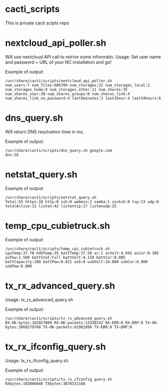 # cacti_scripts
This is private cacti scipts repo

# nextcloud_api_poller.sh
Will use nextcloud API call to retrive some infomratin.
Usage: Set user name and password + URL of your NC installation and go!

Example of output:

    /usr/share/cacti/scripts/nextcloud_api_poller.sh
    num_users:7 num_files:606789 num_storages:22 num_storages_local:2 num_storages_home:9 num_storages_other:11 num_shares:35 num_shares_user:30 num_shares_groups:0 num_shares_link:4 num_shares_link_no_password:4 last5minutes:3 last1hour:4 last24hours:6
    
# dns_query.sh
Will return DNS resolvation time in ms.

Example of output:

    /usr/share/cacti/scripts/dns_query.sh google.com
    dns:16

#	netstat_query.sh

Example of output:

    /usr/share/cacti/scripts/netstat_query.sh
    Total:55 https:10 http:0 ssh:0 webmin:2 samba:1 socks5:0 tcp:13 udp:0 totalActive:13 listen:42 listentcp:17 listenudp:25

#	temp_cpu_cubietruck.sh

Example of output:

    /usr/share/cacti/scripts/temp_cpi_cubietruck.sh
    cpuTemp:37.70 hddTemp:35 battTemp:37.50 ac:1 acVolt:4.945 acCur:0.305 acPow:1.508 battStat:Full battVolt:4.150 battCur:0.005 battCapacity:100 battPow:0.021 usb:0 usbVolt:10.000 usbCur:0.000 usbPow:0.000

#	tx_rx_advanced_query.sh
Usage: tx_rx_advanced_query.sh <interface>

Example of output:

    /usr/share/cacti/scripts/tx_rx_advanced_query.sh
    RX-OK-bytes:102827009 RX-OK-packets:13338332 RX-ERR:0 RX-DRP:0 TX-OK-bytes:3869279768 TX-OK-packets:61981899 TX-ERR:0 TX-DRP:0

#	tx_rx_ifconfig_query.sh
Usage: tx_rx_ifconfig_query.sh <interface>

Example of output:

    /usr/share/cacti/scripts/tx_rx_ifconfig_query.sh
    RXbytes:103006040 TXbytes:3870332188

